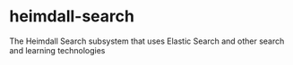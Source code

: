 # heimdall-search
The Heimdall Search subsystem that uses Elastic Search and other search and learning technologies
